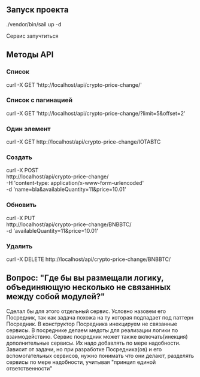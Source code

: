 ## Запуск проекта
./vendor/bin/sail up -d

Сервис запучтиться 

## Методы API
### Список
curl -X GET 'http://localhost/api/crypto-price-change/'

###  Список с пагинацией
curl -X GET 'http://localhost/api/crypto-price-change/?limit=5&offset=2'


### Один элемент
curl -X GET http://localhost/api/crypto-price-change/IOTABTC


### Создать
curl -X POST \
http://localhost/api/crypto-price-change/ \
-H 'content-type: application/x-www-form-urlencoded' \
-d 'name=bla&availableQuantity=11&price=10.01'


###  Обновить
curl -X PUT \
http://localhost/api/crypto-price-change/BNBBTC/ \
-d 'availableQuantity=11&price=10.01'


###  Удалить
curl -X DELETE http://localhost/api/crypto-price-change/BNBBTC/ 



## Вопрос: "Где бы вы размещали логику, объединяющую несколько не связанных между собой модулей?"

Сделал бы для этого отдельный сервис. Условно назовем его Посредник, так как задача похожа на ту которая подпадает под паттерн Посредник.
В конструктор Посредника инекцируем не связанные сервисы.
В посреднике делаем медоты для реализации логики по взаимодействию.
Сервис посредник может также включать(инекция) дополнительные сервисы. Их надо добавлять по мере надобности.
Зависит от задачи, но при разработке Посредника(ов) и его вспомогательных сервисов, нужно понимать что они делают, разделять сервисы по мере надобности, учитывая "принцип единой ответственности"
